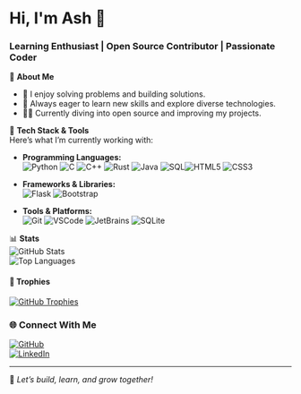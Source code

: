 # Hi, I'm Ash 👋  
### Learning Enthusiast | Open Source Contributor | Passionate Coder  

🚀 **About Me**  
- 🌱 I enjoy solving problems and building solutions.  
- 🎯 Always eager to learn new skills and explore diverse technologies.  
- 🧑‍💻 Currently diving into open source and improving my projects.  

🔧 **Tech Stack & Tools**  
Here’s what I’m currently working with:  
- **Programming Languages:**  
  ![Python](https://img.shields.io/badge/-Python-3776AB?style=flat&logo=python&logoColor=white)  ![C](https://img.shields.io/badge/-C-A8B9CC?style=flat&logo=c&logoColor=white)  ![C++](https://img.shields.io/badge/-C++-00599C?style=flat&logo=cplusplus&logoColor=white)  ![Rust](https://img.shields.io/badge/-Rust-000000?style=flat&logo=rust&logoColor=white)
  ![Java](https://img.shields.io/badge/-Java-007396?style=flat&logo=java&logoColor=white)  ![SQL](https://img.shields.io/badge/-SQL-003B57?style=flat&logo=postgresql&logoColor=white)![HTML5](https://img.shields.io/badge/-HTML5-E34F26?style=flat&logo=html5&logoColor=white)  ![CSS3](https://img.shields.io/badge/-CSS3-1572B6?style=flat&logo=css3&logoColor=white) 

- **Frameworks & Libraries:**  
  ![Flask](https://img.shields.io/badge/-Flask-000000?style=flat&logo=flask&logoColor=white)  ![Bootstrap](https://img.shields.io/badge/-Bootstrap-563D7C?style=flat&logo=bootstrap&logoColor=white)  

- **Tools & Platforms:**  
  ![Git](https://img.shields.io/badge/-Git-F05032?style=flat&logo=git&logoColor=white)   ![VSCode](https://img.shields.io/badge/-VSCode-007ACC?style=flat&logo=visual-studio-code&logoColor=white)  ![JetBrains](https://img.shields.io/badge/-JetBrains-black?style=flat&logo=jetbrains&logoColor=white)   ![SQLite](https://img.shields.io/badge/-SQLite-003B57?style=flat&logo=sqlite&logoColor=white)  

📊 **Stats**  
![GitHub Stats](https://github-readme-stats.vercel.app/api?username=ash01825&show_icons=true&theme=radical)  
![Top Languages](https://github-readme-stats.vercel.app/api/top-langs/?username=ash01825&layout=compact&theme=radical)

#### 🏅 Trophies  
[![GitHub Trophies](https://github-profile-trophy.vercel.app/?username=ash01825&theme=gruvbox)](https://github.com/ryo-ma/github-profile-trophy)  
### 🌐 Connect With Me  

[![GitHub](https://img.shields.io/badge/-GitHub-181717?style=flat-square&logo=github&logoColor=white)](https://github.com/ash01825)  
[![LinkedIn](https://img.shields.io/badge/-LinkedIn-0077B5?style=flat-square&logo=linkedin&logoColor=white)]([https://linkedin.com/in/<your-profile>](https://www.linkedin.com/in/arsh-tulshyan-b2758a342/))  

---

🎉 *Let’s build, learn, and grow together!*  
